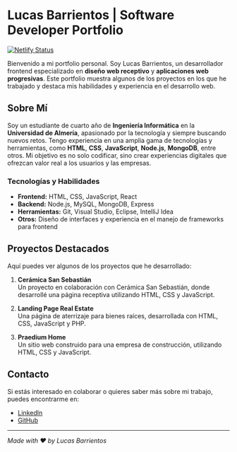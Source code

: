 # Lucas Barrientos | Software Developer Portfolio
[![Netlify Status](https://api.netlify.com/api/v1/badges/d734ce8a-9742-4eb6-ab0f-807a011a2560/deploy-status)](https://app.netlify.com/sites/lucasbarrientos/deploys)

Bienvenido a mi portfolio personal. Soy Lucas Barrientos, un desarrollador frontend especializado en **diseño web receptivo** y **aplicaciones web progresivas**. Este portfolio muestra algunos de los proyectos en los que he trabajado y destaca mis habilidades y experiencia en el desarrollo web.

## Sobre Mí

Soy un estudiante de cuarto año de **Ingeniería Informática** en la **Universidad de Almería**, apasionado por la tecnología y siempre buscando nuevos retos. Tengo experiencia en una amplia gama de tecnologías y herramientas, como **HTML**, **CSS**, **JavaScript**, **Node.js**, **MongoDB**, entre otros. Mi objetivo es no solo codificar, sino crear experiencias digitales que ofrezcan valor real a los usuarios y las empresas.

### Tecnologías y Habilidades

- **Frontend:** HTML, CSS, JavaScript, React
- **Backend:** Node.js, MySQL, MongoDB, Express
- **Herramientas:** Git, Visual Studio, Eclipse, IntelliJ Idea
- **Otros:** Diseño de interfaces y experiencia en el manejo de frameworks para frontend

## Proyectos Destacados

Aquí puedes ver algunos de los proyectos que he desarrollado:

1. **Cerámica San Sebastián**  
   Un proyecto en colaboración con Cerámica San Sebastián, donde desarrollé una página receptiva utilizando HTML, CSS y JavaScript.

2. **Landing Page Real Estate**  
   Una página de aterrizaje para bienes raíces, desarrollada con HTML, CSS, JavaScript y PHP.

3. **Praedium Home**  
   Un sitio web construido para una empresa de construcción, utilizando HTML, CSS y JavaScript.

## Contacto

Si estás interesado en colaborar o quieres saber más sobre mi trabajo, puedes encontrarme en:
- [LinkedIn](https://www.linkedin.com/in/lucasbarrientosdev/)
- [GitHub](https://github.com/lbm410)

---

_Made with ❤️ by Lucas Barrientos_

